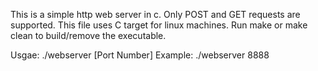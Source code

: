 This is a simple http web server in c.
Only POST and GET requests are supported.
This file uses C target for linux machines. Run make or make clean to build/remove the executable.

Usgae: ./webserver [Port Number]
Example: ./webserver 8888